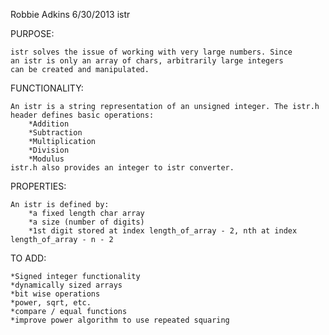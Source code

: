 Robbie Adkins
6/30/2013
istr

PURPOSE:

	istr solves the issue of working with very large numbers. Since
	an istr is only an array of chars, arbitrarily large integers
	can be created and manipulated.

FUNCTIONALITY:

	An istr is a string representation of an unsigned integer. The istr.h
	header defines basic operations:
		*Addition
		*Subtraction
		*Multiplication
		*Division
		*Modulus
	istr.h also provides an integer to istr converter.
	
PROPERTIES:

	An istr is defined by:
		*a fixed length char array
		*a size (number of digits)
		*1st digit stored at index length_of_array - 2, nth at index length_of_array - n - 2

TO ADD:

	*Signed integer functionality
	*dynamically sized arrays
	*bit wise operations
	*power, sqrt, etc.
	*compare / equal functions
	*improve power algorithm to use repeated squaring
